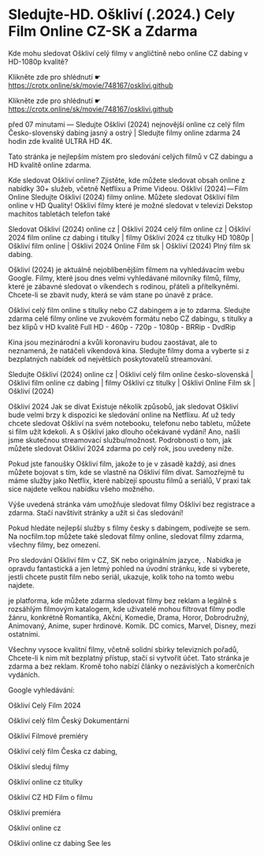 # Sledujte-HD. Oškliví (.2024.) Cely Film Online CZ-SK a Zdarma


Kde mohu sledovat Oškliví celý filmy v angličtině nebo online CZ dabing v HD-1080p kvalitě?

 

 

 

Klikněte zde pro shlédnutí ☛ https://crotx.online/sk/movie/748167/osklivi.github

Klikněte zde pro shlédnutí ☛ https://crotx.online/sk/movie/748167/osklivi.github

 

 

 

před 07 minutami — Sledujte Oškliví (2024) nejnovější online cz celý film Česko-slovenský dabing jasný a ostrý | Sledujte filmy online zdarma 24 hodin zde kvalitě ULTRA HD 4K.


Tato stránka je nejlepším místem pro sledování celých filmů v CZ dabingu a HD kvalitě online zdarma.


Kde sledovat Oškliví online? Zjistěte, kde můžete sledovat obsah online z nabídky 30+ služeb, včetně Netflixu a Prime Videou. Oškliví (2024) — Film Online Sledujte Oškliví (2024) filmy online. Můžete sledovat Oškliví film online v HD Quality! Oškliví filmy které je možné sledovat v televizi Dekstop machitos tabletách telefon také


Sledovat Oškliví (2024) online cz | Oškliví 2024 celý film online cz | Oškliví 2024 film online cz dabing i titulky | filmy Oškliví 2024 cz titulky HD 1080p | Oškliví film online | Oškliví 2024 Online Film sk | Oškliví (2024) Plný film sk dabing.


Oškliví (2024) je aktuálně nejoblíbenějším filmem na vyhledávacím webu Google. Filmy, které jsou dnes velmi vyhledávané milovníky filmů, filmy, které je zábavné sledovat o víkendech s rodinou, přáteli a přítelkyněmi. Chcete-li se zbavit nudy, která se vám stane po únavě z práce.


Oškliví celý film online s titulky nebo CZ dabingem a je to zdarma. Sledujte zdarma celé filmy online ve zvukovém formátu nebo CZ dabingu, s titulky a bez klipů v HD kvalitě Full HD - 460p - 720p - 1080p - BRRip - DvdRip


Kina jsou mezinárodní a kvůli koronaviru budou zaostávat, ale to neznamená, že natáčeli víkendová kina. Sledujte filmy doma a vyberte si z bezplatných nabídek od největších poskytovatelů streamování.


Sledujte Oškliví (2024) online cz | Oškliví celý film online česko-slovenská | Oškliví film online cz dabing | filmy Oškliví cz titulky | Oškliví Online Film sk | Oškliví (2024)


Oškliví 2024 Jak se dívat Existuje několik způsobů, jak sledovat Oškliví bude velmi brzy k dispozici ke sledování online na Netflixu. Ať už tedy chcete sledovat Oškliví na svém notebooku, telefonu nebo tabletu, můžete si film užít kdekoli. A s Oškliví jako dlouho očekávané vydání! Ano, našli jsme skutečnou streamovací službu/možnost. Podrobnosti o tom, jak můžete sledovat Oškliví 2024 zdarma po celý rok, jsou uvedeny níže.

Pokud jste fanoušky Oškliví film, jakože to je v zásadě každý, asi dnes můžete bojovat s tím, kde se vlastně na Oškliví film dívat. Samozřejmě tu máme služby jako Netflix, které nabízejí spoustu filmů a seriálů, V praxi tak sice najdete velkou nabídku všeho možného.


Výše uvedená stránka vám umožňuje sledovat filmy Oškliví bez registrace a zdarma. Stačí navštívit stránky a užít si čas sledování!


Pokud hledáte nejlepší služby s filmy česky s dabingem, podívejte se sem. Na nocfilm.top můžete také sledovat filmy online, sledovat filmy zdarma, všechny filmy, bez omezení.


Pro sledování Oškliví film v CZ, SK nebo originálním jazyce, . Nabídka je opravdu fantastická a jen letmý pohled na úvodní stránku, kde si vyberete, jestli chcete pustit film nebo seriál, ukazuje, kolik toho na tomto webu najdete.


je platforma, kde můžete zdarma sledovat filmy bez reklam a legálně s rozsáhlým filmovým katalogem, kde uživatelé mohou filtrovat filmy podle žánru, konkrétně Romantika, Akční, Komedie, Drama, Horor, Dobrodružný, Animovaný, Anime, super hrdinové. Komik. DC comics, Marvel, Disney, mezi ostatními.


Všechny vysoce kvalitní filmy, včetně solidní sbírky televizních pořadů, Chcete-li k nim mít bezplatný přístup, stačí si vytvořit účet. Tato stránka je zdarma a bez reklam. Kromě toho nabízí články o nezávislých a komerčních vydáních.


Google vyhledávání:

Oškliví Celý Film 2024

Oškliví celý film Český Dokumentární

Oškliví Filmové premiéry

Oškliví celý film Česka cz dabing,

Oškliví sleduj filmy

Oškliví online cz titulky

Oškliví CZ HD Film o filmu

Oškliví premiéra

Oškliví online cz

Oškliví online cz dabing See les
